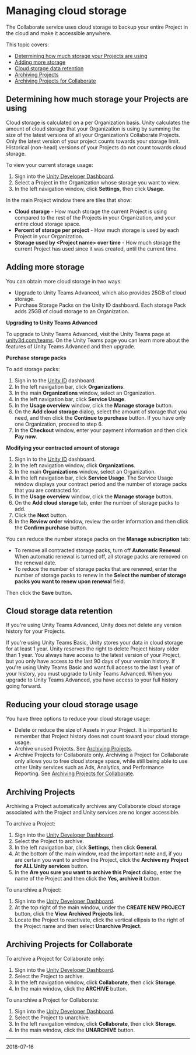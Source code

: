 # Managing cloud storage

The Collaborate service uses cloud storage to backup your entire Project in the cloud and make it accessible anywhere.

This topic covers: 

* [Determining how much storage your Projects are using](#howmuchstorage)
* [Adding more storage](#addingstorage)
* [Cloud storage data retention](#retention)
* [Archiving Projects](#archivingprojects)
* [Archiving Projects for Collaborate](#archiveforcollab)

<a name="howmuchstorage"></a>
## Determining how much storage your Projects are using

Cloud storage is calculated on a per Organization basis. Unity calculates the amount of cloud storage that your Organization is using by summing the size of the latest versions of all your Organization’s Collaborate Projects. Only the latest version of your project counts towards your storage limit.  Historical (non-head) versions of your Projects do not count towards cloud storage.

To view your current storage usage:

1. Sign into the [Unity Developer Dashboard](https://developer.cloud.unity3d.com/).
2. Select a Project in the Organization whose storage you want to view.
3. In the left navigation window, click __Settings__, then click __Usage__.

In the main Project window there are tiles that show:

* __Cloud storage__ - How much storage the current Project is using compared to the rest of the Projects in your Organization,  and your entire cloud storage space.
* __Percent of storage per project__ - How much storage is used by each Project in your Organization.
* __Storage used by &lt;Project name&gt; over time__ - How much storage the current Project has used since it was created, until the current time.

<a name="addingstorage"></a>
## Adding more storage

You can obtain more cloud storage in two ways:  

* Upgrade to Unity Teams Advanced, which also provides 25GB of cloud storage.
* Purchase Storage Packs on the Unity ID dashboard. Each storage Pack adds 25GB of cloud storage to an Organization.  

__Upgrading to Unity Teams Advanced__

To upgrade to Unity Teams Advanced, visit the Unity Teams page at [unity3d.com/teams](https://unity3d.com/teams). On the Unity Teams page you can learn more about the features of Unity Teams Advanced and then upgrade.   

__Purchase storage packs__

To add storage packs:

1. Sign in to the [Unity ID](https://id.unity.com/) dashboard. 
2. In the left navigation bar, click __Organizations__.
3. In the main __Organizations__ window, select an Organization.
4. In the left navigation bar, click __Service Usage__.
5. In the __Usage overview__ window, click the __Manage storage__ button.
6. On the __Add cloud storage__ dialog, select the amount of storage that you need, and then click the __Continue to purchase__ button. If you have only one Organization,  proceed to step 6.
7. In the __Checkout__ window, enter your payment information and then click __Pay now__.

__Modifying your contracted amount of storage__

1. Sign in to the [Unity ID](https://id.unity.com/) dashboard. 
2. In the left navigation window, click __Organizations__.
3. In the main __Organizations__ window, select an Organization.
4. In the left navigation bar, click __Service Usage__. The Service Usage window displays your contract period and the number of storage packs that you are contracted for.
5. In the __Usage overview__ window, click the __Manage storage__ button.
6. On the __Add cloud storage__ tab, enter the number of storage packs to add.
7. Click the __Next__ button.
8. In the __Review order__ window, review the order information and then click the __Confirm purchase__ button.

You can reduce the number storage packs on the __Manage subscription__ tab:

* To remove all contracted storage packs, turn off __Automatic Renewal__. When automatic renewal is turned off, all storage packs are removed on the renewal date.
* To reduce the number of storage packs that are renewed, enter the number of storage packs to renew in the __Select the number of storage packs you want to renew upon renewal__ field. 

Then click the __Save__ button.

<a name="retention"></a>
## Cloud storage data retention

If you're using Unity Teams Advanced, Unity does not delete any version history for your Projects.

If you're using Unity Teams Basic, Unity stores your data in cloud storage for at least 1 year. Unity reserves the right to delete Project history older than 1 year. You always have access to the latest version of your Project, but you only have access to the last 90 days of your version history. If you're using Unity Teams Basic and want full access to the last 1 year of your history, you must upgrade to Unity Teams Advanced. When you upgrade to Unity Teams Advanced, you have access to your full history going forward.

## Reducing your cloud storage usage

You have three options to reduce your cloud storage usage:

* Delete or reduce the size of Assets in your Project. It is important to remember that Project history does not count toward your cloud storage usage.
* Archive unused Projects. See [Archiving Projects](#archivingprojects).
* Archive Projects for Collaborate only. Archiving a Project for Collaborate only allows you to free cloud storage space, while still being able to use other Unity services such as Ads, Analytics, and Performance Reporting.  See [Archiving Projects for Collaborate](#archiveforcollab).

<a name="archivingprojects"></a>
## Archiving Projects

Archiving a Project automatically archives any Collaborate cloud storage associated with the Project and Unity services are no longer accessible.

To archive a Project:

1. Sign into the [Unity Developer Dashboard](https://developer.cloud.unity3d.com/).
2. Select the Project to archive.
3. In the left navigation bar, click __Settings__, then click __General__.
4. At the bottom of the main window, read the important note and, if you are certain you want to archive the Project, click the __Archive my Project for ALL Unity services__ button. 
5. In the __Are you sure you want to archive this Project__ dialog, enter the name of the Project and then click the __Yes, archive it__ button.

To unarchive a Project:

1. Sign into the [Unity Developer Dashboard](https://developer.cloud.unity3d.com/).
2. At the top right of the main window, under the __CREATE NEW PROJECT__ button, click the __View Archived Projects__ link.
3. Locate the Project to reactivate, click the vertical ellipsis to the right of the Project name  and then select __Unarchive Project__.

<a name="archiveforcollab"></a>
## Archiving Projects for Collaborate

To archive a Project for Collaborate only:

1. Sign into the [Unity Developer Dashboard](https://developer.cloud.unity3d.com/).
2. Select the Project to archive.
3. In the left navigation window, click __Collaborate__, then click __Storage__.
4. In the main window, click the __ARCHIVE__ button.

To unarchive a Project for Collaborate:

1. Sign into the [Unity Developer Dashboard](https://developer.cloud.unity3d.com/).
2. Select the Project to unarchive.
3. In the left navigation window, click __Collaborate__, then click __Storage__.
4. In the main window, click the __UNARCHIVE__ button.


----------------------
<span class="page-edit">2018-07-16<!-- include IncludeTextNewPageYesEdit --></span>